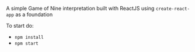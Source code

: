 A simple Game of Nine interpretation built with ReactJS using `create-react-app` as a foundation

To start do:
 - `npm install`
 - `npm start`